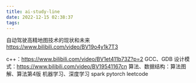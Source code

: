 ```yaml
---
title: ai-study-line
date: 2022-12-15 02:38:37
tags:
---
```


自动驾驶高精地图技术的现状和未来 https://www.bilibili.com/video/BV19o4y1k7T3


c++：https://www.bilibili.com/video/BV1et411b73Z?p=2
    GCC、GDB
设计模式：https://www.bilibili.com/video/BV19541167cn
算法、数据结构：算法图解、算法第4版
机器学习、深度学习
spark
pytorch
leetcode